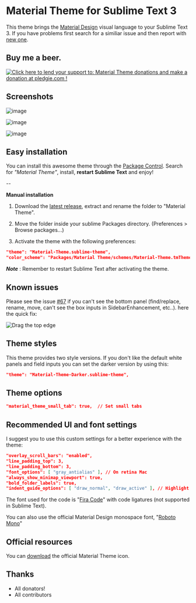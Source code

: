 # Material Theme for Sublime Text 3
This theme brings the [Material Design](http://www.google.com/design/) visual language to your Sublime Text 3. If you have problems first search for a similiar issue and then report with [new one](https://github.com/equinusocio/material-theme/issues).

## Buy me a beer.

<!-- Pledgie Donation -->
<a href='https://pledgie.com/campaigns/29452'><img alt='Click here to lend your support to: Material Theme donations and make a donation at pledgie.com !' src='https://pledgie.com/campaigns/29452.png?skin_name=chrome' border='0' ></a>

<!-- PayPal Donation -->
<!-- [paypalbutton]: https://www.paypalobjects.com/it_IT/IT/i/btn/btn_donate_LG.gif "Donate with PayPal"
[![paypalbutton]](https://www.paypal.com/cgi-bin/webscr?cmd=_s-xclick&hosted_button_id=4LM76KTWW4C2Y)
 -->

## Screenshots

![image](http://equinusocio.github.io/material-theme/assets/materialtheme.png)

![image](http://equinusocio.github.io/material-theme/assets/materialtheme2.png)

![image](http://equinusocio.github.io/material-theme/assets/materialtheme3.png)

## Easy installation
You can install this awesome theme through the [Package Control](https://packagecontrol.io/installation). Search for *"Material Theme"*, install, **restart Sublime Text** and enjoy!

--

**Manual installation**

1. Download the [latest release](https://github.com/equinusocio/material-theme/releases/latest), extract and rename the folder to "Material Theme".

2. Move the folder inside your sublime Packages directory. (Preferences > Browse packages...)

3. Activate the theme with the following preferences:

```json
"theme": "Material-Theme.sublime-theme",
"color_scheme": "Packages/Material Theme/schemes/Material-Theme.tmTheme",
```


***Note*** : Remember to restart Sublime Text after activating the theme.


## Known issues
Please see the issue [#67](https://github.com/equinusocio/material-theme/issues/67) if you can't see the bottom panel (find/replace, rename, move, can't see the box inputs in SidebarEnhancement, etc..). here the quick fix:

![Drag the top edge](https://cloud.githubusercontent.com/assets/474329/8178894/a0dd09c0-1412-11e5-8ecf-f7f9ade439ae.gif)

## Theme styles
This theme provides two style versions. If you don't like the default white panels and field inputs you can set the darker version by using this:

```json
"theme": "Material-Theme-Darker.sublime-theme",
```

## Theme options

```json
"material_theme_small_tab": true,  // Set small tabs
``` 

## Recommended UI and font settings
I suggest you to use this custom settings for a better experience with the theme:

```json
"overlay_scroll_bars": "enabled",
"line_padding_top": 3,
"line_padding_bottom": 3,
"font_options": [ "gray_antialias" ], // On retina Mac
"always_show_minimap_viewport": true,
"bold_folder_labels": true,
"indent_guide_options": [ "draw_normal", "draw_active" ], // Highlight active indent
```

The font used for the code is "[Fira Code](https://github.com/tonsky/FiraCode)" with code ligatures (not supported in Sublime Text).

You can also use the official Material Design monospace font, "[Roboto Mono](https://www.google.com/fonts/specimen/Roboto+Mono)"


## Official resources
You can [download](https://dribbble.com/shots/2104476-Material-Theme-for-Sublime-Text-3/attachments/380650) the official Material Theme icon.


## Thanks
- All donators!
- All contributors 
